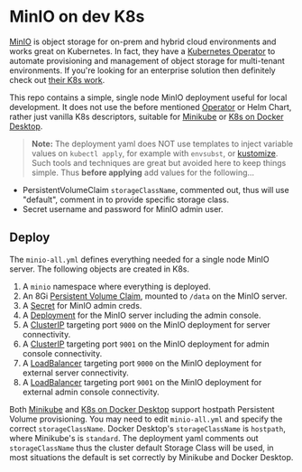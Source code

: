 # MinIO on dev K8s

[MinIO](https://min.io/) is object storage for on-prem and hybrid cloud environments and works great on Kubernetes.  In fact, they have a [Kubernetes Operator](https://github.com/minio/operator) to automate provisioning and management of object storage for multi-tenant environments.  If you're looking for an enterprise solution then definitely check out [their K8s work](https://docs.min.io/minio/k8s/).

This repo contains a simple, single node MinIO deployment useful for local development.  It does not use the before mentioned [Operator](https://github.com/minio/operator) or Helm Chart, rather just vanilla K8s descriptors, suitable for [Minikube](https://minikube.sigs.k8s.io/) or [K8s on Docker Desktop](https://docs.docker.com/desktop/kubernetes/).

> __Note:__ The deployment yaml does NOT use templates to inject variable values on `kubectl apply`, for example with `envsubst`, or [kustomize](https://kustomize.io/). Such tools and techniques are great but avoided here to keep things simple. Thus __before applying__ add values for the following...

* PersistentVolumeClaim `storageClassName`, commented out, thus will use "default", comment in to provide specific storage class.
* Secret username and password for MinIO admin user.

## Deploy

The `minio-all.yml` defines everything needed for a single node MinIO server. The following objects are created in K8s.


1. A `minio` namespace where everything is deployed.
2. An 8Gi [Persistent Volume Claim](https://kubernetes.io/docs/concepts/storage/persistent-volumes/#persistentvolumeclaims), mounted to `/data` on the MinIO server.
3. A [Secret](https://kubernetes.io/docs/concepts/configuration/secret/) for MinIO admin creds.
4. A [Deployment](https://kubernetes.io/docs/concepts/workloads/controllers/deployment/) for the MinIO server including the admin console.
5. A [ClusterIP](https://kubernetes.io/docs/concepts/services-networking/service/#defining-a-service) targeting port `9000` on the MinIO deployment for server connectivity.
6. A [ClusterIP](https://kubernetes.io/docs/concepts/services-networking/service/#defining-a-service) targeting port `9001` on the MinIO deployment for admin console connectivity.
7. A [LoadBalancer](https://kubernetes.io/docs/concepts/services-networking/service/#loadbalancer) targeting port `9000` on the MinIO deployment for external server connectivity.
8. A [LoadBalancer](https://kubernetes.io/docs/concepts/services-networking/service/#loadbalancer) targeting port `9001` on the MinIO deployment for external admin console connectivity.

Both [Minikube](https://minikube.sigs.k8s.io/) and [K8s on Docker Desktop](https://docs.docker.com/desktop/kubernetes/) support hostpath Persistent Volume provisioning. You may need to edit `minio-all.yml` and specify the correct `storageClassName`. Docker Desktop's `storageClassName` is `hostpath`, where Minikube's is `standard`. The deployment yaml comments out `storageClassName` thus the cluster default Storage Class will be used, in most situations the default is set correctly by Minikube and Docker Desktop.

